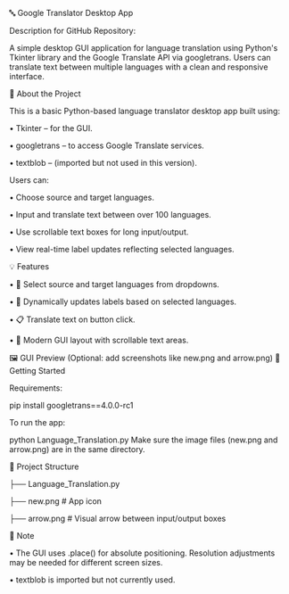 🔤 Google Translator Desktop App

Description for GitHub Repository:

A simple desktop GUI application for language translation using Python's Tkinter library and the Google Translate API via googletrans. Users can translate text between multiple languages with a clean and responsive interface.

📝 About the Project

This is a basic Python-based language translator desktop app built using:


•	Tkinter – for the GUI.

•	googletrans – to access Google Translate services.

•	textblob – (imported but not used in this version).

Users can:

•	Choose source and target languages.

•	Input and translate text between over 100 languages.

•	Use scrollable text boxes for long input/output.

•	View real-time label updates reflecting selected languages.

💡 Features

•	🎯 Select source and target languages from dropdowns.

•	🔁 Dynamically updates labels based on selected languages.

•	📋 Translate text on button click.

•	🎨 Modern GUI layout with scrollable text areas.

🖼 GUI Preview
(Optional: add screenshots like new.png and arrow.png)
🚀 Getting Started

Requirements:

pip install googletrans==4.0.0-rc1

To run the app:

python Language_Translation.py
Make sure the image files (new.png and arrow.png) are in the same directory.

📂 Project Structure

├── Language_Translation.py

├── new.png             # App icon

├── arrow.png           # Visual arrow between input/output boxes

📌 Note

•	The GUI uses .place() for absolute positioning. Resolution adjustments may be needed for different screen sizes.

•	textblob is imported but not currently used.


